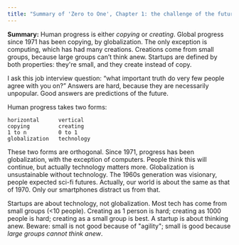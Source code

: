 ```yaml
---
title: "Summary of 'Zero to One', Chapter 1: the challenge of the future"
---
```


**Summary:** Human progress is either _copying_ or _creating_.
Global progress since 1971 has been copying, by globalization.
The only exception is computing, which has had many creations.
Creations come from small groups, because large groups can’t think anew.
Startups are defined by both properties: they're small, and they create instead of copy.

I ask this job interview question: “what important truth do very few people agree with you on?”
Answers are hard, because they are necessarily unpopular.
Good answers are predictions of the future.

Human progress takes two forms:

```
horizontal      vertical
copying         creating
1 to n          0 to 1
globalization   technology
```

These two forms are orthogonal.
Since 1971, progress has been globalization, with the exception of computers.
People think this will continue, but actually technology matters more.
Globalization is unsustainable without technology.
The 1960s generation was visionary, people expected sci-fi futures.
Actually, our world is about the same as that of 1970.
Only our smartphones distract us from that.

Startups are about technology, not globalization.
Most tech has come from small groups (<10 people).
Creating as 1 person is hard; creating as 1000 people is hard; creating as a small group is best.
A startup is about thinking anew.
Beware: small is not good because of "agility";
small is good because _large groups cannot think anew_.

